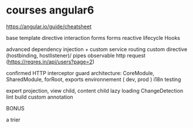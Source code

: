 # courses angular6

https://angular.io/guide/cheatsheet

base
  template
  directive
  interaction
  forms
  forms reactive
  lifecycle Hooks

advanced
  dependency injection + custom service
  routing
  custom directive (hostbinding, hostlistener)/ pipes
  observable
  http request (https://reqres.in/api/users?page=2)

confirmed
  HTTP interceptor
  guard
  architecture: CoreModule, SharedModule, forRoot, exports
  environnement ( dev, prod )
  i18n
  testing

expert
  projection, view child, content child
  lazy loading
  ChangeDetection
  lint
  build
  custom annotation
  

BONUS
    
    
a trier
  
  
  
